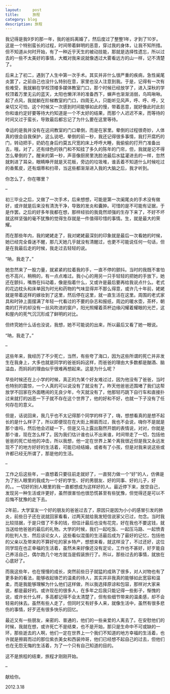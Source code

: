 ```yaml
---
layout:     post
title:      旅程
category: blog
description: 旅程
---
```

我记得是我9岁的那一年，我的爸妈离婚了，然后度过了整整1年，才到了10岁。这是一个特别蛮长的过程，时间带着鲜明的恶意，穿过我的身体，让我不知所措。但不知道从何时开始，有了一种近乎天生的被动技能，那就是选择性遗忘，所以过去的一些不太美好的事情，大概对我来说就像透过大雾看远方的山一样，记不清楚了。

后来上了初二，遇到了人生中第一次手术。其实并非什么很严重的疾病，急性阑尾炎罢了，之前自己也没什么特别在意，家里也没人注意到我。于是，记得有一次有些难受，我就躺在学校顶楼多媒体教室门口，那个时候已经放学了，进入深秋的学校顶着万里无云的蓝天，太阳也懒洋洋的准备西下，蝉声也渐渐消弱，鸟鸣啾啾。起了点风，我就躺在阶梯教室的门口，四周无人，只能听见风声，呼、呼、呼，又亲切又可怕，这个时候又一次感到时间能够如此的慢，带着恶意，就好像此时此刻你和谁约定好要等待大约知道是一个不太好的结果，而那个人迟迟不来，而等待的时间又过于蛮长，导致最后都忘记了为什么要在这里等待。

幸运的是我并没有在这间教室的门口晕倒，而是在家里。晕倒的过程很奇妙，人体真的很会自我保护，这么说吧，晕倒的前一秒，我还记得很多事情，我打开腐朽的门，转动把手，奶奶在身后约莫五尺宽的床上呼呼大睡，我偷偷的打开门准备出去，哦，对了，还有绿色的铁门和不知挂了多久的陈年的门帘，但，我就是记不得怎么晕倒的了。醒来的第一秒，声音像厨房里洗脸池最后水猛灌进去的一样，忽然就刺进了耳朵，眼睛睁开就是天花板，旁边的垃圾堆，谁丢着不知道什么时候吃过的香蕉皮，还有烟蒂和扫帚，当这些都渐渐进入我的大脑之后，我才听到。

你怎么了，你在哪里？

–

初三毕业之后，又做了一次手术，后来想想，可能是第一次阑尾炎的手术没有做好，或许就是后来没有清洗干净，导致的发炎和囊肿。可惜的是不可能有证据，于是作罢。之后的好多年我都在想，那样经验的我竟然顽强的生存下来了，不好不坏就这样坚强的毫不犹豫的觉得生存就是一件值得珍惜的事情。生，就是最大的荣耀。

而在那些年内，我的姥姥走了，我对姥姥最深刻的印象就是最后一次看她的时候，她已经完全昏迷不醒，那几天她几乎就没有清醒过，也更不可能说任何一句话，但是在我最后走的时候，我走过去轻轻的说。

“呐，我走了。”

她忽然来了一股力量，就紧紧的拉着我的手，一直不停的颤抖。当时的我既不害怕也不高兴，稍稍的，有一点点难过。我小心的用另一只手轻轻的把她的手放下，她还在颤抖，嘴唇在抖动着，像是指着什么，又或许是最后要再给我说点什么。老式的花边枕头和床单因为时光和药物的气味显得并不那么得意，或许几十年前，姥姥就是带着这样的嫁妆到了这里，然后停在这里，就一直生活在这里。周围的老式家具和时钟上面摆满了年轻一代看过的不要的杂志和报纸，周边的暖水壶，茶杯，朝南的打开的却没有一丝风吹进的窗户，阳光照耀着茶杯边缘闪耀着耀眼的光芒，这和屋内的死气沉沉形成了鲜明的对比。

但终究她什么话也没说，我想，她不可能说的出来，所以最后又看了她一眼说。

“呐，我走了。”

–

这些年来，我经历了不少死亡，当然，有些夸了海口，因为这些所谓的死亡并非发生在我身上，大多也就是同学的爸爸妈妈这样，而爸爸的理由大多数都是酗酒、脑溢血，而妈妈的理由似乎很难再想起来。这是为什么呢？

早些时候还在上小学的时候，真正的为某个好友难过过，因为他没有了爸爸，当时也特别的震惊，一个人真的可以说没有了就没有了。昨天他爸爸还围堵了我们这帮放学不回家在外面瞎闹的无良少年，今天就没有了，他那轻巧跳下自行车和直接扑过来就打的凶恶一下子就不存在这个世界了，他的好和不好，也就一下子没有了任何存在的意义。

但是，话说回来，我几乎也不太记得那个同学的样子了，嗨，想想看真的是想不起长的是什么样子了，所以即便现在在大街上擦肩而过，我也不会说，嗨你不是就是那个谁吗，然后他会迟疑一下，但是又马上露出豁然开朗的表情说，对对，你就是那个谁，现在怎么样了。因为我们估计谁也认不出来谁，时间带走了一切，包括他爸爸的死亡给他的冲击，所以我想，他一定在世界上某个离我很近但是我又永远发现不了的地方好好的生活着，可能已经结婚，或者有了小孩，但是对我来说这些或许都已经无所谓了，那是他的生活。

–

工作之后这些年，一直想着只要往前走就好了，一直努力做一个“好”的人，仿佛是为了别人眼里的我成为一个好的学生、好的男朋友、好的同事、好的儿子，好的。。一切好的别人眼里的我一直都想成为这样好的人。最近停下来，放空自己，发现另一种生活或许更好，虽然很害怕也很恐慌甚至有些犹豫，但觉得还是可以不后悔不犹豫的走下去。

2年前，大学室友一个好的朋友的爸爸过去了，原因只是因为小小的感冒引发的肺炎，前些日子还在说就回家看看，过两天就给我发短信说家父已过，勿念。当时我比较拮据，于是只借了不多的钱，但估计最后也没有花完，好在我也不要这钱，就当送给他爸爸的最后的礼物。大学的时候，我们一起吃饭、一起压马路、一起愤青的批判人生、然后谈论女人，这些看似混蛋的生活最后成为了最好的记忆，包括他的父亲以及带来的不算好吃的家乡特产，想想来看，就这样没了，不过还好，这位同学现在也正幸福的生活着，虽然未来好像还没有定论，工作也不甚好，好歹能自己养活自己，偶尔跑几个地方就当是假装旅行了。所以，那些过去的事情，就放在心底好了。

而我这些年，也在慢慢的成长，突然前些日子就猛的成熟了很多，对人对物也有了更多新的看法，能够收起锋芒的温柔的待人，其实并非我真的能够如此宽容和温柔，而是我能够理解为什么他们这样做，所以我选择原谅和包容，那样对大家来说，都是最好的。或许现在的很多人，在多年之后我只能记得一些影子，惭愧的说，或许长什么样，多高都记得不会太清楚了，但有些细节带来的温柔感，却不会轻易的抹去。虽然有些人走了，但同时又有好多人来，就像生活中，虽然有很多悲伤的事情，好歹还有很多快乐的回忆。

最近又有一些朋友，亲密的、普通的，他们的一些亲爱的人离去了。在安慰他们的时候，我就在想，或许死亡不是结束，也不是开始，那只是生命中不可或缺的一环，那些逝去的人啊，他们一定在世界上一个我们不知道的地方幸福的生活着，也许就是擦肩而过的那位紫衣美女和西装帅哥，他们已经想不起自己的过去，但他们也在无怨无悔的生活着，为了一个只有自己知道的目的。

这不是旅程的结束，旅程才刚刚开始。

–

献给你。

2012.3.18